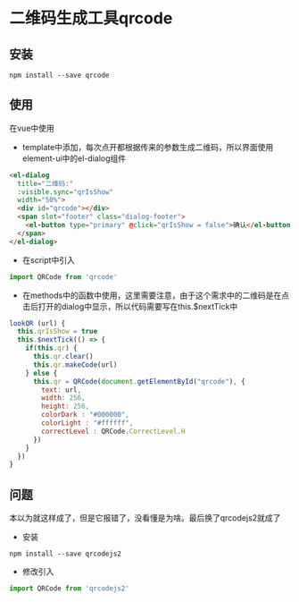 # 二维码生成工具qrcode

## 安装
```shell
npm install --save qrcode
```
## 使用
在vue中使用

- template中添加，每次点开都根据传来的参数生成二维码，所以界面使用element-ui中的el-dialog组件
```html
<el-dialog
  title="二维码:"
  :visible.sync="qrIsShow"
  width="50%">
  <div id="qrcode"></div>
  <span slot="footer" class="dialog-footer">
    <el-button type="primary" @click="qrIsShow = false">确认</el-button>
  </span>
</el-dialog>
```

- 在script中引入
```javascript
import QRCode from 'qrcode'
```

- 在methods中的函数中使用，这里需要注意，由于这个需求中的二维码是在点击后打开的dialog中显示，所以代码需要写在this.$nextTick中
```javascript
lookQR (url) {
  this.qrIsShow = true
  this.$nextTick(() => {
  	if(this.qr) {
      this.qr.clear()
      this.qr.makeCode(url)
    } else {
      this.qr = QRCode(document.getElementById("qrcode"), {
        text: url,
        width: 256,
        height: 256,
        colorDark : "#000000",
        colorLight : "#ffffff",
        correctLevel : QRCode.CorrectLevel.H
      }) 
    }
  })
}
```
## 问题
本以为就这样成了，但是它报错了，没看懂是为啥。最后换了qrcodejs2就成了

- 安装
```shell
npm install --save qrcodejs2
```

- 修改引入
```javascript
import QRCode from 'qrcodejs2'
```
